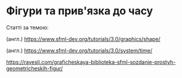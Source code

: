 # Фігури та прив'язка до часу

Статті за темою:

(англ.) https://www.sfml-dev.org/tutorials/3.0/graphics/shape/

(англ.) https://www.sfml-dev.org/tutorials/3.0/system/time/

https://ravesli.com/graficheskaya-biblioteka-sfml-sozdanie-prostyh-geometricheskih-figur/


